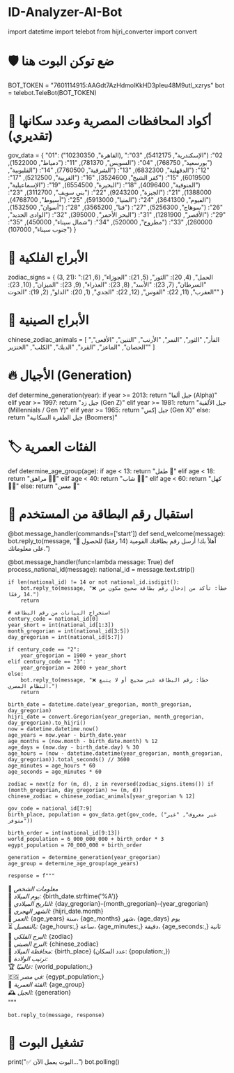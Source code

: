 # ID-Analyzer-AI-Bot
import datetime
import telebot
from hijri_converter import convert

# 🛡️ ضع توكن البوت هنا
BOT_TOKEN = "7601114915:AAGdt7AzHdmolKkHD3pIeu48M9utl_xzrys"
bot = telebot.TeleBot(BOT_TOKEN)

# 🏡 أكواد المحافظات المصرية وعدد سكانها (تقديري)
gov_data = {
    "01": ("القاهرة", 10230350), "02": ("الإسكندرية", 5412175), "03": ("بورسعيد", 768750),
    "04": ("السويس", 781370), "11": ("دمياط", 1522000), "12": ("الدقهلية", 6832300),
    "13": ("الشرقية", 7760500), "14": ("القليوبية", 6019500), "15": ("كفر الشيخ", 3524600),
    "16": ("الغربية", 5212500), "17": ("المنوفية", 4096400), "18": ("البحيرة", 6554500),
    "19": ("الإسماعيلية", 1388000), "21": ("الجيزة", 9243200), "22": ("بني سويف", 3112700),
    "23": ("الفيوم", 3641300), "24": ("المنيا", 5913000), "25": ("أسيوط", 4768700),
    "26": ("سوهاج", 5256300), "27": ("قنا", 3565200), "28": ("أسوان", 1532500),
    "29": ("الأقصر", 1281900), "31": ("البحر الأحمر", 395000), "32": ("الوادى الجديد", 260000),
    "33": ("مطروح", 520000), "34": ("شمال سيناء", 450000), "35": ("جنوب سيناء", 107000)
}

# 🔮 الأبراج الفلكية
zodiac_signs = {
    (3, 21): "الحمل", (4, 20): "الثور", (5, 21): "الجوزاء", (6, 21): "السرطان",
    (7, 23): "الأسد", (8, 23): "العذراء", (9, 23): "الميزان", (10, 23): "العقرب",
    (11, 22): "القوس", (12, 22): "الجدي", (1, 20): "الدلو", (2, 19): "الحوت"
}

# 🐉 الأبراج الصينية
chinese_zodiac_animals = [
    "الفأر", "الثور", "النمر", "الأرنب", "التنين", "الأفعى",
    "الحصان", "الماعز", "القرد", "الديك", "الكلب", "الخنزير"
]

# 🔥 الأجيال (Generation)
def determine_generation(year):
    if year >= 2013:
        return "جيل ألفا (Alpha)"
    elif year >= 1997:
        return "جيل زد (Gen Z)"
    elif year >= 1981:
        return "جيل الألفية (Millennials / Gen Y)"
    elif year >= 1965:
        return "جيل إكس (Gen X)"
    else:
        return "جيل الطفرة السكانية (Boomers)"

# 🏷️ الفئات العمرية
def determine_age_group(age):
    if age < 13:
        return "طفل 👶"
    elif age < 18:
        return "مراهق 🧑‍🎓"
    elif age < 40:
        return "شاب 🏃‍♂️"
    elif age < 60:
        return "كهل 👨‍🦳"
    else:
        return "مسن 👴"

# 🎯 استقبال رقم البطاقة من المستخدم
@bot.message_handler(commands=['start'])
def send_welcome(message):
    bot.reply_to(message, "👋 أهلاً بك! أرسل رقم بطاقتك القومية (14 رقمًا) للحصول على معلوماتك.")

@bot.message_handler(func=lambda message: True)
def process_national_id(message):
    national_id = message.text.strip()

    if len(national_id) != 14 or not national_id.isdigit():
        bot.reply_to(message, "❌ خطأ: تأكد من إدخال رقم بطاقة صحيح مكون من 14 رقمًا.")
        return

    # استخراج البيانات من رقم البطاقة
    century_code = national_id[0]  
    year_short = int(national_id[1:3])
    month_gregorian = int(national_id[3:5])
    day_gregorian = int(national_id[5:7])

    if century_code == "2":
        year_gregorian = 1900 + year_short
    elif century_code == "3":
        year_gregorian = 2000 + year_short
    else:
        bot.reply_to(message, "❌ خطأ: رقم البطاقة غير صحيح أو لا يتبع النظام المصري.")
        return

    birth_date = datetime.date(year_gregorian, month_gregorian, day_gregorian)
    hijri_date = convert.Gregorian(year_gregorian, month_gregorian, day_gregorian).to_hijri()
    now = datetime.datetime.now()
    age_years = now.year - birth_date.year
    age_months = (now.month - birth_date.month) % 12
    age_days = (now.day - birth_date.day) % 30
    age_hours = (now - datetime.datetime(year_gregorian, month_gregorian, day_gregorian)).total_seconds() // 3600
    age_minutes = age_hours * 60
    age_seconds = age_minutes * 60

    zodiac = next(z for (m, d), z in reversed(zodiac_signs.items()) if (month_gregorian, day_gregorian) >= (m, d))
    chinese_zodiac = chinese_zodiac_animals[year_gregorian % 12]

    gov_code = national_id[7:9]
    birth_place, population = gov_data.get(gov_code, ("غير معروف", "غير متوفر"))

    birth_order = int(national_id[9:13])
    world_population = 6_000_000_000 + birth_order * 3  
    egypt_population = 70_000_000 + birth_order  

    generation = determine_generation(year_gregorian)
    age_group = determine_age_group(age_years)

    response = f"""
📌 *معلومات الشخص*  
📅 *يوم الميلاد:* {birth_date.strftime('%A')}  
📅 *التاريخ الميلادي:* {day_gregorian}-{month_gregorian}-{year_gregorian}  
🌙 *الشهر الهجري:* {hijri_date.month}  
🎂 *العمر:* {age_years} سنة، {age_months} شهر، {age_days} يوم  
⏳ *بالتفصيل:* {age_hours:,} ساعة، {age_minutes:,} دقيقة، {age_seconds:,} ثانية  
🔮 *البرج الفلكي:* {zodiac}  
🐲 *البرج الصيني:* {chinese_zodiac}  
📍 *محافظة الميلاد:* {birth_place} (عدد السكان: {population:,})  
🎯 *ترتيب الولادة:*  
   🏆 *عالميًا:* {world_population:,}  
   🇪🇬 *في مصر:* {egypt_population:,}  
👶 *الفئة العمرية:* {age_group}  
🕰️ *الجيل:* {generation}  
"""







    bot.reply_to(message, response)

# 🚀 تشغيل البوت
print("✅ البوت يعمل الآن...")
bot.polling()
